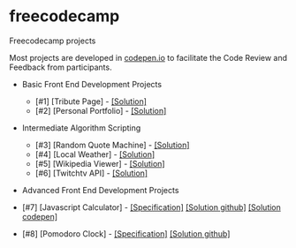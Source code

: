 # freecodecamp
Freecodecamp projects

Most projects are developed in [codepen.io](http://codepen.io/airtonbjunior/) to facilitate the Code Review and Feedback from participants.

* Basic Front End Development Projects

  * [#1] [Tribute Page] - [[Solution]](http://codepen.io/airtonbjunior/full/NAQPJZ/)
  * [#2] [Personal Portfolio] - [[Solution]](http://codepen.io/airtonbjunior/full/pbrgAq/)
* Intermediate Algorithm Scripting
  * [#3] [Random Quote Machine] - [[Solution]](http://codepen.io/airtonbjunior/full/jrEjPR/)
  * [#4] [Local Weather] - [[Solution]](http://codepen.io/airtonbjunior/full/yaYkZo/)
  * [#5] [Wikipedia Viewer] - [[Solution]](http://codepen.io/airtonbjunior/full/QKyBXY/)
  * [#6] [Twitchtv API] - [[Solution]](http://codepen.io/airtonbjunior/full/YGqVqR/)

* Advanced Front End Development Projects
 * [#7] [Javascript Calculator] - [[Specification]](https://www.freecodecamp.com/challenges/build-a-javascript-calculator)  [[Solution github]](https://airtonbjunior.github.io/freecodecamp/projects/frontEnd/advanced/javascriptCalculator/) [[Solution codepen]](http://codepen.io/airtonbjunior/full/mOrVQg/)
 * [#8] [Pomodoro Clock] - [[Specification]](https://www.freecodecamp.com/challenges/build-a-pomodoro-clock)  [[Solution github]](https://airtonbjunior.github.io/freecodecamp/projects/frontEnd/advanced/pomodoroClock/)
